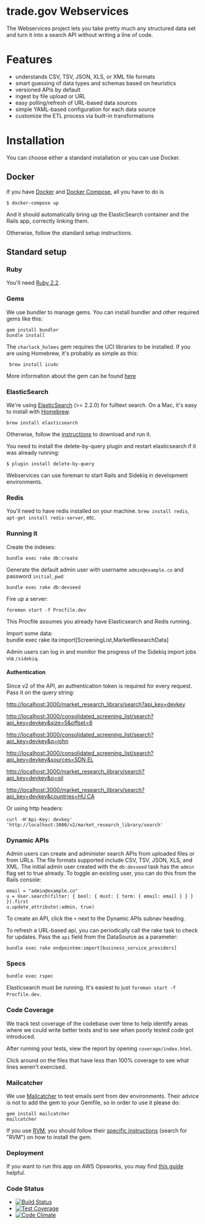 trade.gov Webservices
==============

The Webservices project lets you take pretty much any structured data set and turn it into a search API without writing a line of code.

# Features

* understands CSV, TSV, JSON, XLS, or XML file formats
* smart guessing of data types and schemas based on heuristics
* versioned APIs by default
* ingest by file upload or URL
* easy polling/refresh of URL-based data sources
* simple YAML-based configuration for each data source
* customize the ETL process via built-in transformations

# Installation

You can choose either a standard installation or you can use Docker.

## Docker

If you have [Docker](http://docker.io/) and [Docker Compose](https://docs.docker.com/compose/), all you have to do is

    $ docker-compose up

And it should automatically bring up the ElasticSearch container and the Rails app, correctly linking them.

Otherwise, follow the standard setup instructions.

## Standard setup

### Ruby

You'll need [Ruby 2.2](http://www.ruby-lang.org/en/downloads/).

### Gems

We use bundler to manage gems. You can install bundler and other required gems like this:

    gem install bundler
    bundle install
    
The `charlock_holmes` gem requires the UCI libraries to be installed. If you are using Homebrew, it's probably as simple as this:
     
     brew install icu4c

More information about the gem can be found [here](https://github.com/brianmario/charlock_holmes)             

### ElasticSearch

We're using [ElasticSearch](http://www.elasticsearch.org/) (>= 2.2.0) for fulltext search. On a Mac, it's easy to install with [Homebrew](http://mxcl.github.com/homebrew/).

    brew install elasticsearch

Otherwise, follow the [instructions](http://www.elasticsearch.org/download/) to download and run it.

You need to install the delete-by-query plugin and restart elasticsearch if it was already running:

    $ plugin install delete-by-query

Webservices can use foreman to start Rails and Sidekiq in development environments. 

### Redis

You'll need to have redis installed on your machine. `brew install redis`, `apt-get install redis-server`, etc.

### Running it

Create the indexes:

    bundle exec rake db:create
    
Generate the default admin user with username `admin@example.co` and password `initial_pwd`:

    bundle exec rake db:devseed    

Fire up a server:

    foreman start -f Procfile.dev
    
This Procfile assumes you already have Elasticsearch and Redis running.
    
Import some data:    
    bundle exec rake ita:import[ScreeningList,MarketResearchData]

Admin users can log in and monitor the progress of the Sidekiq import jobs via `/sidekiq`.

#### Authentication

Since v2 of the API, an authentication token is required for every request. Pass it on the query string:

<http://localhost:3000/market_research_library/search?api_key=devkey>

<http://localhost:3000/consolidated_screening_list/search?api_key=devkey&size=5&offset=8>

<http://localhost:3000/consolidated_screening_list/search?api_key=devkey&q=john>

<http://localhost:3000/consolidated_screening_list/search?api_key=devkey&sources=SDN,EL>

<http://localhost:3000/market_research_library/search?api_key=devkey&q=oil>

<http://localhost:3000/market_research_library/search?api_key=devkey&countries=HU,CA>

Or using http headers:

    curl -H'Api-Key: devkey' 'http://localhost:3000/v2/market_research_library/search'

### Dynamic APIs

Admin users can create and administer search APIs from uploaded files or from URLs. The file formats supported 
include CSV, TSV, JSON, XLS, and XML. The initial admin user created with the `db:devseed` task has the `admin` flag 
set to true already. To toggle an existing user, you can do this from the Rails console:
    
    email = "admin@example.co"
    u = User.search(filter: { bool: { must: { term: { email: email } } } }).first
    u.update_attribute(:admin, true)

To create an API, click the `+` next to the Dynamic APIs subnav heading.

To refresh a URL-based api, you can periodically call the rake task to check for updates. Pass the `api` field from the DataSource as a parameter:

    bundle exec rake endpointme:import[business_service_providers]

### Specs

    bundle exec rspec

Elasticsearch must be running. It's easiest to just `foreman start -f Procfile.dev`.

### Code Coverage

We track test coverage of the codebase over time to help identify areas where we could write better tests and to see when poorly tested code got introduced.

After running your tests, view the report by opening `coverage/index.html`.

Click around on the files that have less than 100% coverage to see what lines weren't exercised.

### Mailcatcher

We use [Mailcatcher](http://mailcatcher.me/) to test emails sent from dev environments. Their advice is not to add the gem to your Gemfile, so in order
to use it please do:

    gem install mailcatcher
    mailcatcher

If you use [RVM](https://rvm.io/), you should follow their [specific instructions](http://mailcatcher.me/) (search for "RVM") on how to install the gem.

### Deployment

If you want to run this app on AWS Opsworks, you may find [this guide](https://github.com/GovWizely/webservices/wiki/How-to:-set-up-a-fully-decoupled-AWS-Stack) helpful.

### Code Status

* [![Build Status](https://travis-ci.org/GovWizely/webservices.svg?branch=master)](https://travis-ci.org/GovWizely/webservices/)
* [![Test Coverage](https://codeclimate.com/github/GovWizely/webservices/badges/coverage.svg)](https://codeclimate.com/github/GovWizely/webservices)
* [![Code Climate](https://codeclimate.com/github/GovWizely/webservices/badges/gpa.svg)](https://codeclimate.com/github/GovWizely/webservices)

